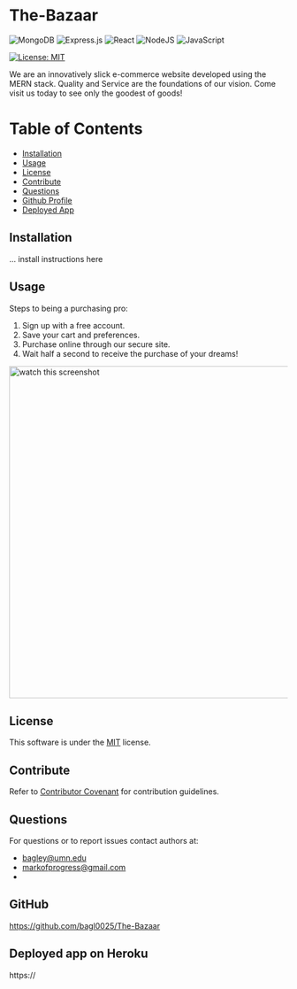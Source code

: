 # The-Bazaar

![MongoDB](https://img.shields.io/badge/MongoDB-%234ea94b.svg?style=for-the-badge&logo=mongodb&logoColor=white)
![Express.js](https://img.shields.io/badge/express.js-%23404d59.svg?style=for-the-badge&logo=express&logoColor=%2361DAFB)
![React](https://img.shields.io/badge/react-%2320232a.svg?style=for-the-badge&logo=react&logoColor=%2361DAFB)
![NodeJS](https://img.shields.io/badge/node.js-6DA55F?style=for-the-badge&logo=node.js&logoColor=white)
![JavaScript](https://img.shields.io/badge/javascript-%23323330.svg?style=for-the-badge&logo=javascript&logoColor=%23F7DF1E)

[![License: MIT](https://img.shields.io/badge/License-MIT-yellow.svg)](https://opensource.org/licenses/MIT)

We are an innovatively slick e-commerce website developed using the MERN stack.  Quality and Service are the foundations of our vision.  Come visit us today to see only the goodest of goods!

# Table of Contents

- [Installation](#installation)
- [Usage](#usage)
- [License](#license)
- [Contribute](#contribute)
- [Questions](#questions)
- [Github Profile](#github)
- [Deployed App](#deployed-app-on-heroku)

## Installation

... install instructions here

## Usage

Steps to being a purchasing pro:
1. Sign up with a free account.
2. Save your cart and preferences.
3. Purchase online through our secure site.
4. Wait half a second to receive the purchase of your dreams!
<img src="./public/assets/screenshot.png" alt="watch this screenshot" width="600"/>

## License

This software is under the [MIT](./LICENSE) license.

## Contribute

Refer to [Contributor Covenant](https://www.contributor-covenant.org/) for contribution guidelines.

## Questions

For questions or to report issues contact authors at:

- bagley@umn.edu
- markofprogress@gmail.com
-

## GitHub

https://github.com/bagl0025/The-Bazaar

## Deployed app on Heroku

https://
